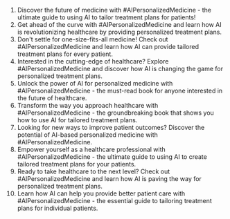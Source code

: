 1. Discover the future of medicine with #AIPersonalizedMedicine - the ultimate guide to using AI to tailor treatment plans for patients!
2. Get ahead of the curve with #AIPersonalizedMedicine and learn how AI is revolutionizing healthcare by providing personalized treatment plans.
3. Don't settle for one-size-fits-all medicine! Check out #AIPersonalizedMedicine and learn how AI can provide tailored treatment plans for every patient.
4. Interested in the cutting-edge of healthcare? Explore #AIPersonalizedMedicine and discover how AI is changing the game for personalized treatment plans.
5. Unlock the power of AI for personalized medicine with #AIPersonalizedMedicine - the must-read book for anyone interested in the future of healthcare.
6. Transform the way you approach healthcare with #AIPersonalizedMedicine - the groundbreaking book that shows you how to use AI for tailored treatment plans.
7. Looking for new ways to improve patient outcomes? Discover the potential of AI-based personalized medicine with #AIPersonalizedMedicine.
8. Empower yourself as a healthcare professional with #AIPersonalizedMedicine - the ultimate guide to using AI to create tailored treatment plans for your patients.
9. Ready to take healthcare to the next level? Check out #AIPersonalizedMedicine and learn how AI is paving the way for personalized treatment plans.
10. Learn how AI can help you provide better patient care with #AIPersonalizedMedicine - the essential guide to tailoring treatment plans for individual patients.
